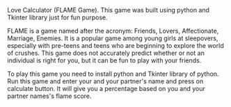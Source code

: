 Love Calculator (FLAME Game). This game was built using python and Tkinter library just for fun purpose.

FLAME is a game named after the acronym: Friends, Lovers, Affectionate, Marriage, Enemies. It is a popular game among young girls at sleepovers, especially with pre-teens and teens who are beginning to explore the world of crushes. This game does not accurately predict whether or not an individual is right for you, but it can be fun to play with your friends.

To play this game you need to install python and Tkinter library of python.
Run this game and enter your and your partner's name and press on calculate button. It will give you a percentage based on you and your partner names's flame score.
